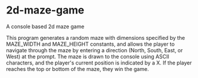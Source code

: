 # 2d-maze-game
A console based 2d maze game

This program generates a random maze with dimensions specified by the MAZE_WIDTH and MAZE_HEIGHT constants, and allows the player to navigate through the maze by entering a direction (North, South, East, or West) at the prompt. The maze is drawn to the console using ASCII characters, and the player's current position is indicated by a X. If the player reaches the top or bottom of the maze, they win the game.

